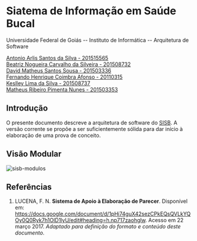 # Siatema de Informação em Saúde Bucal

Universidade Federal de Goiás -- Instituto de Informática -- Arquitetura de Software

[Antonio Arlis Santos da Silva - 201515565](https://github.com/antlisufg)   
[Beatriz Nogueira Carvalho da Silveira - 201508732](https://github.com/BeatrizN)   
[David Matheus Santos Sousa - 201503336](https://github.com/MSSDavid)  
[Fernando Henrique Coimbra Afonso - 20110315](https://github.com/goias5)  
[Keslley Lima da Silva - 201508737](https://github.com/keslleylima)   
[Matheus Ribeiro Pimenta Nunes - 201503353](https://github.com/matheuspiment)  

## Introdução 

O presente documento descreve a arquitetura de software do [SISB](https://github.com/kyriosdata/sisb). A versão corrente se propõe a ser 
suficientemente sólida para dar início à elaboração de uma prova de conceito. 

## Visão Modular

![sisb-modulos](https://cloud.githubusercontent.com/assets/14007153/25780925/5cdf8f98-3307-11e7-9504-75843899ebb1.png)

## Referências

1. LUCENA, F. N. **Sistema de Apoio à Elaboração de Parecer**. 
Disponível em: <https://docs.google.com/document/d/1pHi74guX42sezCPkEQsQVLkYQOy0Q0Ryk7h1OlD1lyU/edit#heading=h.np717zaohglw>. Acesso em 22 março 2017. *Adaptado para definição do formato e conteúdo deste documento*. 
